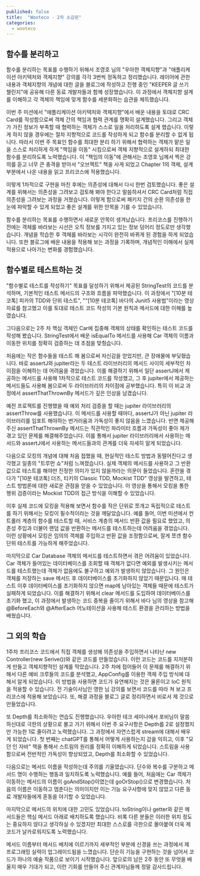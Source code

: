 ```yaml
---
published: false
title:  "Wooteco - 2차 소감문"
categories:
  - wooteco
---
```


## 함수를 분리하고
함수를 분리하는 목표를 수행하기 위해서 조영호 님의 "우아한 객체지향"과 "애플리케이션 아키텍처와 객체지향" 강의를 각각 3번씩 정독하고 정리했습니다. 레이어에 관한 내용과 객체지향의 개념에 대한 글을 블로그에 작성하고 진행 중인 "KEEPER 글 쓰기 챌린지"에 공유해 다른 동료 개발자들과 함께 성장했습니다. 이 과정에서 객체지향 설계를 이해하고 각 객체의 책임에 맞게 함수를 세분화하는 습관을 체득했습니다.

이번 주 미션에서 "애플리케이션 아키텍처와 객체지향"에서 배운 내용을 토대로 CRC Card를 작성함으로써 객체 간의 책임과 협력 관계를 명확히 설계했습니다. 그리고 객체가 가진 정보가 부족할 때 협력하는 객체가 스스로 일을 처리하도록 설계 했습니다. 이렇게 하지 않을 경우에는 절차 지향적으로 코드를 작성하게 되고 함수를 분리할 수 없게 됩니다. 따라서 이번 주 목표인 함수를 최대한 분리 하기 위해서 협력하는 객체가 맡은 일을 스스로 처리하게 하게 "책임을 이동" 시킴으로써 객체 지향적으로 설계하되 최대한 함수를 분리하도록 노력했습니다. 이 "책임의 이동"에 관해서는 조영호 님께서 찍은 강의를 듣고 너무 큰 충격을 받아서 "오브젝트" 책을 사게 되었고 Chapter 1의 객체, 설계 부분에서 나온 내용을 읽고 프리코스에 적용했습니다.

이렇게 1차적으로 구현을 마친 후에는 의존성에 대해서 다시 한번 검토했습니다. 좋은 설계를 위해서는 의존성을 그려보고 검토해 봐야 한다고 말씀하셔서 CRC Card처럼 직접 의존성을 그려보는 과정을 거쳤습니다. 이렇게 함으로써 패키지 간의 순환 의존성을 한눈에 파악할 수 있게 되었고 좋은 설계를 위한 안목을 기를 수 있었습니다.

함수를 분리하는 목표를 수행하면서 새로운 안목이 생겨났습니다. 프리코스를 진행하기 전에는 객체를 바라보는 시선은 오직 정보를 가지고 있는 정보 덩어리 정도로만 생각했습니다. 개념을 학습한 후 객체를 바라보는 시각이 완전히 바뀌게 된 경험을 하게 되었습니다. 또한 블로그에 배운 내용을 적용해 보는 과정을 기록하며, 개념적인 이해에서 실제 적용으로 나아가는 변화를 경험했습니다.


## 함수별로 테스트하는 것
"함수별로 테스트를 작성하기" 목표를 달성하기 위해서 제공된 StringTest의 코드를 분석하며, 기본적인 테스트 메서드의 구조와 흐름을 파악했습니다. 이 과정에서 "[10분 테코톡] 피카의 TDD와 단위 테스트", ""[10분 테코톡] 바다의 Junit5 사용법"이라는 영상 자료를 참고했고 이를 토대로 테스트 코드 작성의 기본 원칙과 메서드에 대한 이해를 높였습니다.

그다음으로는 2주 차 핵심 객체인 Car에 집중해 객체의 상태를 확인하는 테스트 코드를 작성해 봤습니다. StringTest에서 배운 isEqualTo 메서드를 사용해 Car 객체의 이름과 이동한 위치를 정확히 검증하는 데 초점을 맞췄습니다. 

처음에는 작은 함수들을 테스트 해 봄으로써 자신감을 얻었지만, 큰 장애물에 부딪혔습니다. 바로 assertJ와 jupiter라는 두 테스트 라이브러리의 메서드 사이의 세부적인 차이점을 이해하는 데 어려움을 겪었습니다. 이를 해결하기 위해서 일단 assertJ에서 제공하는 메서드를 사용해 1차적으로 테스트 코드를 작성했고, 그 후 jupiter에서 제공하는 메서드들도 사용해 봄으로써 두 라이브러리의 차이점에 공부했습니다. 특히 이 비교 과정에서 assertThatThrownBy 메서드가 깊은 인상을 남겼습니다.

예전 프로젝트를 진행했을 때 예외 처리 검증을 할 때는 jupiter 라이브러리의 assertThrow를 사용했습니다. 이 메서드를 사용할 때마다, assertJ가 아닌 jupiter 라이브러리를 임포트 해야하는 번거러움과 가독성이 좋지 않음을 느꼈습니다. 반면 제공해주신 assertThatThrownBy 메서드는 직관적인 파라미터 흐름과 가독성이 좋아 제가 겪고 있던 문제를 해결해주었습니다. 이를 통해서 jupiter 라이브러리에서 사용하는 메서드와 assertJ에서 사용하는 메서드들과의 관계를 더욱 자세히 알게 되었습니다.

다음으로 모킹의 개념에 대해 처음 접했을 때, 현실적인 테스트 방법과 동떨어진다고 생각했고 일종의 "트루먼 쇼"처럼 느껴졌습니다. 실제 객체의 메서드를 사용하고 그 반환 값으로 테스트를 해야만 진정한 의미가 있지 않을까라는 의문이 들었습니다. 혼란을 겪다가 "[10분 테코톡] 더즈, 티키의 Classic TDD, Mockist TDD" 영상을 발견하고, 테스트 방법론에 대한 새로운 관점을 얻을 수 있었습니다. 이 영상을 통해서 모킹을 통한 행위 검증이라는 Mockist TDD의 접근 방식을 이해할 수 있었습니다.

이후 실제 코드에 모킹을 적용해 보면서 함수를 작은 단위로 쪼개고 독립적으로 테스트를 하기 위해서는 모킹이 필수적이라는 것을 깨달았습니다. 예를 들어, 이번 미션에서 컨트롤러 계층의 함수를 테스트할 때, 서비스 계층의 메서드 반환 값을 필요로 했었고, 의존성 주입과 더불어 랜덤 값을 반환하는 메서드를 테스트하는데 어려움을 겪었습니다. 이런 상황에서 모킹은 임의의 객체를 주입하고 반환 값을 조정함으로써, 잘게 쪼갠 함수 단위 테스트를 가능하게 해주었습니다.

마지막으로 Car Database 객체의 메서드를 테스트하면서 겪은 어려움이 있었습니다. Car 객체가 들어있는 데이터베이스를 조회할 때 객체가 없다면 예외를 발생시키는 메서드를 테스트했는데 객체가 없음에도 불구하고 예외가 발생하지 않았습니다. 그 원인은 객체를 저장하는 save 메서드 후 데이터베이스를 초기화하지 않았기 때문입니다. 매 테스트 이후 데이터베이스를 초기화하지 않으면 map에 남아있는 객체들 때문에 테스트가 실패하게 되었습니다. 이를 해결하기 위해서 clear 메서드를 도입하여 데이터베이스를 초기화 했고, 이 과정에서 발생하는 코드 중복을 줄이기 위해서 바다 님의 영상을 참고해 @BeforeEach와 @AfterEach 어노테이션을 사용해 테스트 환경을 관리하는 방법을 배웠습니다.


## 그 외의 학습
1주차 프리코스 코드에서 직접 객체를 생성해 의존성을 주입하면서 나타난 new Controller(new Serive())와 같은 코드를 만들었습니다. 이런 코드는 코드를 지저분하게 만들고 객체지향적인 설계를 막았습니다. 2주 차에 접어들어 이 문제를 해결하기 위해서 다른 예비 크루들의 코드를 분석했고, AppConfig를 이용한 객체 주입 방식에 대해서 알게 되었습니다. 이 방법을 사용하면 코드가 유연해지는 것은 물론이고 IoC 원칙을 적용할 수 있습니다. 전 기술이사님인 영한 님 강의를 보면서 코드를 따라 쳐 보고 프리코스에 적용해 보았습니다. 또, 해결 과정을 블로그 글로 정리하면서 비로서 제 것으로 만들었습니다.

또 Depth를 최소화하는 연습도 진행했습니다. 우아한 테크 세미나에서 포비님이 말씀하신대로 극한의 상황으로 몰고 가기 위해서 이번 주 요구사항은 Depth를 2로 설정했지만 가능한 1로 줄이려고 노력했습니다. 그 과정에서 자연스럽게 stream에 대해서 배우게 되었습니다. 첫 번째는 chatGPT를 통해서 어떻게 사용하는지 감을 익히고, 이후 "모던 인 자바" 책을 통해서 스트림의 원리를 정확히 이해하게 되었습니다. 스트림을 사용함으로써 전반적인 가독성이 향상되었고, Depth를 최소화할 수 있었습니다.

다음으로는 메서드 이름을 작성하는데 주의를 기울였습니다. 단수와 복수를 구분하고 메서드 명이 수행하는 행동과 일치하도록 노력했습니다. 예를 들어, 처음에는 Car 객체가 이동하는 메서드의 이름이 goAndStop()이였는데 goOrStop()으로 변경했습니다. 처음의 이름은 이동하고 멈춘다는 의미이지만 이는 기능 요구사항에 맞지 않았고 다른 동료 개발자들에게 혼동을 야기할 수 있었습니다.

마지막으로 메서드의 위치에 대한 고민도 있었습니다. toString이나 getter와 같은 메서드들은 핵심 메서드 아래로 배치하도록 했습니다. 비록 다른 분들은 이러한 위치 정도는 중요하지 않다고 생각하실 수 있겠지만 최대한 스스로를 극한으로 몰아붙여 더욱 제 코드가 날카로워지도록 노력했습니다.

메서드 이름부터 메서드 배치에 이르기까지 세부적인 부분에 신경을 쓰는 과정에서 제 프로그래밍 실력이 업그레이드됨을 느꼈습니다. 단순히 기능을 구현하는 것을 넘어서 코드가 하나의 예술 작품으로 보이기 시작했습니다. 앞으로의 남은 2주 동안 또 무엇을 배울지 매우 기대가 되고, 이런 기회를 만들어 주신 관계자님들께 정말 감사드립니다.

